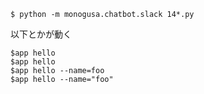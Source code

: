 ```console
$ python -m monogusa.chatbot.slack 14*.py
```

以下とかが動く

```
$app hello
$app hello
$app hello --name=foo
$app hello --name="foo"
```
